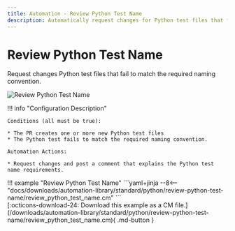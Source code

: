 ```yaml
---
title: Automation - Review Python Test Name
description: Automatically request changes for Python test files that fail to match the required naming convention.
---
```

# Review Python Test Name

<!-- --8<-- [start:example]-->

Request changes Python test files that fail to match the required naming convention.

![Review Python Test Name](/automations/standard/review-python-test-name/review-python-test-name.png)

!!! info "Configuration Description"

    Conditions (all must be true):
    
    * The PR creates one or more new Python test files
    * The Python test fails to match the required naming convention.
    
    Automation Actions:
    
    * Request changes and post a comment that explains the Python test name requirements.

<div class="automationExample" markdown="1">
!!! example "Review Python Test Name"
    ```yaml+jinja
    --8<-- "docs/downloads/automation-library/standard/python/review-python-test-name/review_python_test_name.cm"
    ```
    <div class="result" markdown>
      <span>
      [:octicons-download-24: Download this example as a CM file.](/downloads/automation-library/standard/python/review-python-test-name/review_python_test_name.cm){ .md-button }
      </span>
    </div>
<!-- --8<-- [end:example]-->